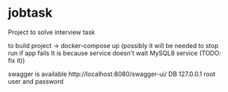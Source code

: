 # jobtask
Project to solve interview task

to build project -> docker-compose up (possibly it will be needed to stop run if app fails 
It is because service doesn't wait MySQL8 service (TODO: fix it))

swagger is available http://localhost:8080/swagger-ui/
DB 127.0.0.1 root user and password
